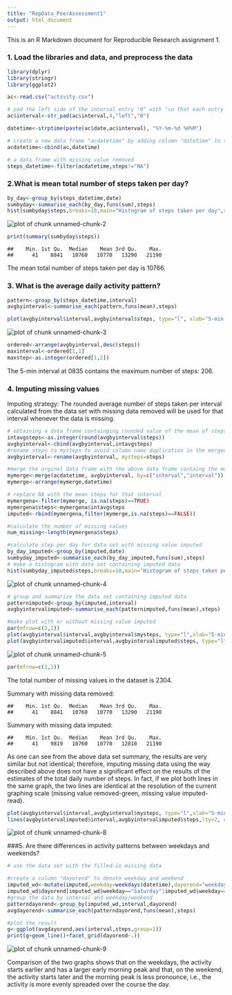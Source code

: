 ```yaml
---
title: "RepData_PeerAssessment1"
output: html_document
---
```


This is an R Markdown document for Reproducible Research assignment 1.


### 1. Load the libraries and data, and preprocess the data

```r
library(dplyr)
library(stringr)
library(ggplot2)

ac<-read.csv("activity.csv")

# pad the left side of the interval entry "0" with "so that each entry has four characters
ac$interval<-str_pad(ac$interval,4,"left","0")

datetime<-strptime(paste(ac$date,ac$interval), "%Y-%m-%d %H%M")

# create a new data frame "acdatetime" by adding column "datetime" to the data frame
acdatetime<-cbind(ac,datetime)

# a data frame with missing value removed
steps_datetime<-filter(acdatetime,steps!="NA")
```


### 2.What is mean total number of steps taken per day?


```r
by_day<-group_by(steps_datetime,date)
sumbyday<-summarise_each(by_day,funs(sum),steps)
hist(sumbyday$steps,breaks=10,main="Histogram of steps taken per day",xlab="Steps taken per day")
```

![plot of chunk unnamed-chunk-2](figure/unnamed-chunk-2-1.png) 

```r
print(summary(sumbyday$steps))
```

```
##    Min. 1st Qu.  Median    Mean 3rd Qu.    Max. 
##      41    8841   10760   10770   13290   21190
```

The mean total number of steps taken per day is 10766.


### 3. What is the average daily activity pattern?

```r
pattern<-group_by(steps_datetime,interval)
avgbyinterval<-summarise_each(pattern,funs(mean),steps)

plot(avgbyinterval$interval,avgbyinterval$steps, type="l", xlab="5-min intervals throughout the day", ylab="steps taken in each 5-min interval")
```

![plot of chunk unnamed-chunk-3](figure/unnamed-chunk-3-1.png) 

```r
ordered<-arrange(avgbyinterval,desc(steps))
maxinterval<-ordered[1,1]
maxstep<-as.integer(ordered[1,2])
```
The 5-min interval at 0835 contains the maximum number of steps: 206.


### 4. Imputing missing values
Imputing strategy: The rounded average number of steps taken per interval calculated from the data set with missing data removed will be used for that interval whenever the data is missing.

```r
# obtaining a data frame containging rounded value of the mean of steps per interval
intavgsteps<-as.integer(round(avgbyinterval$steps))
avgbyinterval<-cbind(avgbyinterval,intavgsteps)
#rename steps to mysteps to avoid column name duplication in the merged data frame
avgbyinterval<-rename(avgbyinterval, mysteps=steps)

#merge the orginal data frame with the above data frame containg the mean steps per interval
mymerge<-merge(acdatetime, avgbyinterval, by=c("interval","interval"))
mymerge<-arrange(mymerge,datetime)

# replace NA with the mean steps for that interval
mymergena<-filter(mymerge, is.na(steps)==TRUE)
mymergena$steps<-mymergena$intavgsteps
imputed<-rbind(mymergena,filter(mymerge,is.na(steps)==FALSE))

#calculate the number of missing values
num_missing<-length(mymergena$steps)

#calculate step per day for data set with missing value imputed
by_day_imputed<-group_by(imputed,date)
sumbyday_imputed<-summarise_each(by_day_imputed,funs(sum),steps)
# make a histogram with data set containing imputed data
hist(sumbyday_imputed$steps,breaks=10,main="Histogram of steps taken per day with missing data imputed",xlab="Steps taken per day")
```

![plot of chunk unnamed-chunk-4](figure/unnamed-chunk-4-1.png) 


```r
# group and summarize the data set containing imputed data
patternimputed<-group_by(imputed,interval)
avgbyintervalimputed<-summarise_each(patternimputed,funs(mean),steps)

#make plot with or without missing value imputed
par(mfrow=c(2,1))
plot(avgbyinterval$interval,avgbyinterval$mysteps, type="l",xlab="5-min intervals throughout the day", ylab="steps taken in each interval", main="missing value removed")
plot(avgbyintervalimputed$interval,avgbyintervalimputed$steps, type="l",xlab="5-min intervals throughout the day", ylab="steps taken in each interval", main="missing value imputed")
```

![plot of chunk unnamed-chunk-5](figure/unnamed-chunk-5-1.png) 

```r
par(mfrow=c(1,1))
```


The total number of missing values in the dataset is 2304.

Summary with missing data removed:

```
##    Min. 1st Qu.  Median    Mean 3rd Qu.    Max. 
##      41    8841   10760   10770   13290   21190
```
Summary with missing data imputed:

```
##    Min. 1st Qu.  Median    Mean 3rd Qu.    Max. 
##      41    9819   10760   10770   12810   21190
```
As one can see from the above data set summary, the results are very similar but not identical; therefore, imputing missing data using the way described above does not have a significant effect on the results of the estimates of the total daily number of steps. In fact, if we plot both lines in the same graph, the two lines are identical at the resolution of the current graphing scale (missing value removed-green, missing value imputed-read).



```r
plot(avgbyinterval$interval,avgbyinterval$mysteps, type="l",xlab="5-min intervals throughout the day", ylab="steps taken in each interval", main="Missing values removed and imputed",col="green")
lines(avgbyintervalimputed$interval,avgbyintervalimputed$steps,lty=2, col="red")
```

![plot of chunk unnamed-chunk-8](figure/unnamed-chunk-8-1.png) 



###5. Are there differences in activity patterns between weekdays and weekends?

```r
# use the data set with the filled-in missing data

#create a column "dayorend" to denote weekday and weekend
imputed_wd<-mutate(imputed,weekday=weekdays(datetime),dayorend="weekday")
imputed_wd$dayorend[imputed_wd$weekday=="Saturday"|imputed_wd$weekday=="Sunday"]<-"weekend"
#group the data by interval and weekday/weekend
patterndayorend<-group_by(imputed_wd,interval,dayorend)
avgdayorend<-summarise_each(patterndayorend,funs(mean),steps)

#plot the result
g<-ggplot(avgdayorend,aes(interval,steps,group=1))
print(g+geom_line()+facet_grid(dayorend~.))
```

![plot of chunk unnamed-chunk-9](figure/unnamed-chunk-9-1.png) 


Comparison of the two graphs shows that on the weekdays, the activity starts earlier and has a larger early morning peak and that, on the weekend, the activity starts later and the morning peak is less pronounce, i.e., the activity is more evenly spreaded over the course the day.
